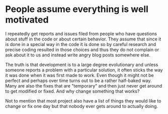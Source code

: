 # People assume everything is well motivated

I repeatedly get reports and issues filed from people who have questions about
stuff in the code or about certain behavior. They assume that since it is done
in a special way in the code it is done so by careful research and precise
coding resulted in those choices and thus they do not complain or ask about it
to us and instead write angry blog posts somewhere else.

The truth is that development is to a large degree evolutionary and unless
someone reports a problem with a particular solution, it often sticks the way
it was done when it was first made to work. Even though it might not be
perfect and perhaps over time turns out to be a rather half-baked way. Many
are also the fixes that are "temporary" and then just never get around to get
modified or fixed. And why change something that works?

Not to mention that most project also have a list of things they would like to
change or fix one day but that nobody ever gets around to actually doing.

